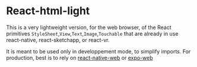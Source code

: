 # React-html-light

This is a very lightweight version, for the web browser, of the React primitives `StyleSheet`,`View`,`Text`,`Image`,`Touchable` that are already in use react-native, react-sketchapp, or react-vr.

It is meant to be used only in developpement mode, to simplify imports. For production, best is to rely on [react-native-web](https://github.com/necolas/react-native-web) or [expo-web](https://blog.expo.io/expo-cli-and-sdk-web-support-beta-d0c588221375)
